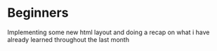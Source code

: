 # Beginners
Implementing some new html layout and doing a recap on what i have already learned throughout the last month
